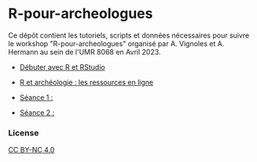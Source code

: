 
#  R-pour-archeologues

Ce dépôt contient les tutoriels, scripts et données nécessaires pour suivre le workshop "R-pour-archeologues" organisé par A. Vignoles et A. Hermann au sein de l'UMR 8068 en Avril 2023.

- [Débuter avec R et RStudio](https://github.com/ALVignoles/R-pour-archeologues/blob/main/seance-0_debuter_avec_R.md)
- [R et archéologie : les ressources en ligne](https://github.com/ALVignoles/R-pour-archeologues/blob/main/seance-0_ressources-en-ligne.md)

- [Séance 1 : ](https://github.com/ALVignoles/R-pour-archeologues/blob/main/seance-1.md)
- [Séance 2 : ](https://github.com/ALVignoles/R-pour-archeologues/blob/main/seance-2.md)


### License

[CC BY-NC 4.0]([http://creativecommons.org/publicdomain/zero/1.0/](https://creativecommons.org/licenses/by-nc/4.0/))
